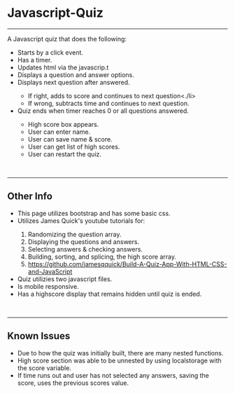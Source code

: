 # Javascript-Quiz

<hr>

A Javascript quiz that does the following:

  <ul>
  <li>Starts by a click event.</li>
  <li>Has a timer.</li>
  <li>Updates html via the javascrip.t</li>
  <li>Displays a question and answer options.</li>
  <li>Displays next question after answered.</li>
    <ul>
      <li>If right, adds to score and continues to next question<./li>
      <li>If wrong, subtracts time and continues to next question.</li>
    </ul>
  <li>Quiz ends when timer reaches 0 or all questions answered.</li>
    <ul>
    <li>High score box appears.</li>
    <li>User can enter name.</li>
    <li>User can save name & score.</li>
    <li>User can get list of high scores.</li>
    <li>User can restart the quiz.</li>
    </ul>
  </ul>
 <br>

 <hr>
  
  <h2>Other Info</h2>
<ul>
  <li>This page utilizes bootstrap and has some basic css.</li>
  <li>Utilizes James Quick's youtube tutorials for:</li>
    <ol>
     <li>Randomizing the question array.</li>
     <li>Displaying the questions and answers.</li>
     <li>Selecting answers & checking answers.</li>
     <li>Building, sorting, and splicing, the high score array.</li>
     <li> <a href="https://github.com/jamesqquick/Build-A-Quiz-App-With-HTML-CSS-and-JavaScript" target="_blank">
       https://github.com/jamesqquick/Build-A-Quiz-App-With-HTML-CSS-and-JavaScript</a></li>
     </ol>
  <li>Quiz utilizies two javascript files.</li>
  <li>Is mobile responsive.</li>
  <li>Has a highscore display that remains hidden until quiz is ended.</li>
</ul>
<br>

 <hr>
 
  <h2>Known Issues</h2>
 <ul>
  <li>Due to how the quiz was initially built, there are many nested functions.</li>
  <li>High score section was able to be unnested by using localstorage with the score variable.</li>
  <li>If time runs out and user has not selected any answers, saving the score, uses the previous scores value.</li>
 </ul>
